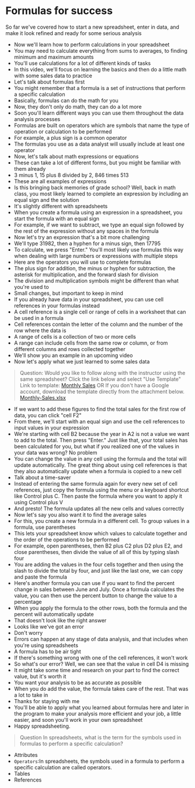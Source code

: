 # Formulas for success

So far we've covered how to start a new spreadsheet, enter in data, and make it look refined and ready for some serious analysis

- Now we'll learn how to perform calculations in your spreadsheet
- You may need to calculate everything from sums to averages, to finding minimum and maximum amounts
- You'll use calculations for a lot of different kinds of tasks
- In this video, we'll focus on learning the basics and then do a little math with some sales data to practice
- Let's talk about formulas first
- You might remember that a formula is a set of instructions that perform a specific calculation
- Basically, formulas can do the math for you
- Now, they don't only do math, they can do a lot more
- Soon you'll learn different ways you can use them throughout the data analysis processes
- Formulas are built on operators which are symbols that name the type of operation or calculation to be performed
- For example, a plus sign is a common operator
- The formulas you use as a data analyst will usually include at least one operator
- Now, let's talk about math expressions or equations
- These can take a lot of different forms, but you might be familiar with them already
- 3 minus 1, 15 plus 8 divided by 2, 846 times 513
- These are all examples of expressions
- Is this bringing back memories of grade school? Well, back in math class, you most likely learned to complete an expression by including an equal sign and the solution
- It's slightly different with spreadsheets
- When you create a formula using an expression in a spreadsheet, you start the formula with an equal sign
- For example, if we want to subtract, we type an equal sign followed by the rest of the expression without any spaces in the formula
- Now let's try an expression that's a bit more challenging
- We'll type 31982, then a hyphen for a minus sign, then 17795
- To calculate, we press "Enter." You'll most likely use formulas this way when dealing with large numbers or expressions with multiple steps
- Here are the operators you will use to complete formulas
- The plus sign for addition, the minus or hyphen for subtraction, the asterisk for multiplication, and the forward slash for division
- The division and multiplication symbols might be different than what you're used to
- Small changes, but important to keep in mind
- If you already have data in your spreadsheet, you can use cell references in your formulas instead
- A cell reference is a single cell or range of cells in a worksheet that can be used in a formula
- Cell references contain the letter of the column and the number of the row where the data is
- A range of cells is a collection of two or more cells
- A range can include cells from the same row or column, or from different columns and rows collected together
- We'll show you an example in an upcoming video
- Now let's apply what we just learned to some sales data

> Question: Would you like to follow along with the instructor using the same spreadsheet?
Click the link below and select "Use Template"
Link to template: [Monthly Sales](https://docs.google.com/spreadsheets/d/1XXpOhZu7preCSI9aIhwTXAVwMLjf0CxM-rRZrEdImdk/template/preview)
OR If you don't have a Google account, download the template directly from the attachment below. [Monthly-Sales.xlsx](./Monthly-Sales.xlsx)

- If we want to add these figures to find the total sales for the first row of data, you can click "cell F2"
- From there, we'll start with an equal sign and use the cell references to input values in your expression
- We're starting with cell B2 because the year in A2 is not a value we want to add to the total.
Then press "Enter." Just like that, your total sales has been calculated for you, but what if you realized one of the values in your data was wrong? No problem
- You can change the value in any cell using the formula and the total will update automatically.
The great thing about using cell references is that they also automatically update when a formula is copied to a new cell
- Talk about a time-saver
- Instead of entering the same formula again for every new set of cell references, just copy the formula using the menu or a keyboard shortcut like Control plus C.
Then paste the formula where you want to apply it using Control plus V
- And presto! The formula updates all the new cells and values correctly
- Now let's say you also want it to find the average sales
- For this, you create a new formula in a different cell.
To group values in a formula, use parentheses
- This lets your spreadsheet know which values to calculate together and the order of the operations to be performed
- For example, open parentheses, then B2 plus C2 plus D2 plus E2, and close parentheses, then divide the value of all of this by typing slash four
- You are adding the values in the four cells together and then using the slash to divide the total by four, and just like the last one, we can copy and paste the formula
- Here's another formula you can use if you want to find the percent change in sales between June and July.
Once a formula calculates the value, you can then use the percent button to change the value to a percentage
- When you apply the formula to the other rows, both the formula and the percent will automatically update
- That doesn't look like the right answer
- Looks like we've got an error
- Don't worry
- Errors can happen at any stage of data analysis, and that includes when you're using spreadsheets
- A formula has to be air tight
- If there's something wrong with one of the cell references, it won't work
- So what's our error? Well, we can see that the value in cell D4 is missing
- It might take some time and research on your part to find the correct value, but it's worth it
- You want your analysis to be as accurate as possible
- When you do add the value, the formula takes care of the rest.
That was a lot to take in
- Thanks for staying with me
- You'll be able to apply what you learned about formulas here and later in the program to make your analysis more efficient and your job, a little easier, and soon you'll work in your own spreadsheet
- Happy spreadsheeting.

> Question
In spreadsheets, what is the term for the symbols used in formulas to perform a specific calculation?

- Attributes
- `Operators`:In spreadsheets, the symbols used in a formula to perform a specific calculation are called operators.
- Tables
- References

